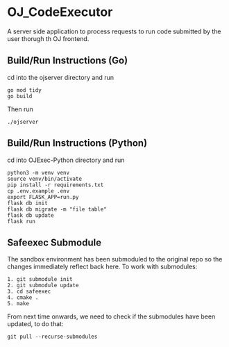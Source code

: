 # OJ_CodeExecutor

A server side application to process requests to run code submitted by the user thorugh th OJ frontend.

## Build/Run Instructions (Go)
cd into the ojserver directory and run 

```
go mod tidy
go build
```

Then run
```
./ojserver
```

## Build/Run Instructions (Python)

cd into OJExec-Python directory and run

```
python3 -m venv venv
source venv/bin/activate
pip install -r requirements.txt
cp .env.example .env
export FLASK_APP=run.py
flask db init
flask db migrate -m "file table"
flask db update
flask run
```

## Safeexec Submodule

The sandbox environment has been submoduled to the original repo so the changes immediately reflect back here.
To work with submodules:

```
1. git submodule init
2. git submodule update
3. cd safeexec
4. cmake .
5. make
```
From next time onwards, we need to check if the submodules have been updated, to do that:

```
git pull --recurse-submodules
```